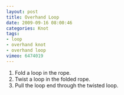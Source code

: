 ```yaml
---
layout: post
title: Overhand Loop
date: 2009-09-16 08:00:46
categories: Knot
tags:
- loop
- overhand knot
- overhand loop
vimeo: 6474019
---
```


1. Fold a loop in the rope.
1. Twist a loop in the folded rope.
1. Pull the loop end through the twisted loop.

